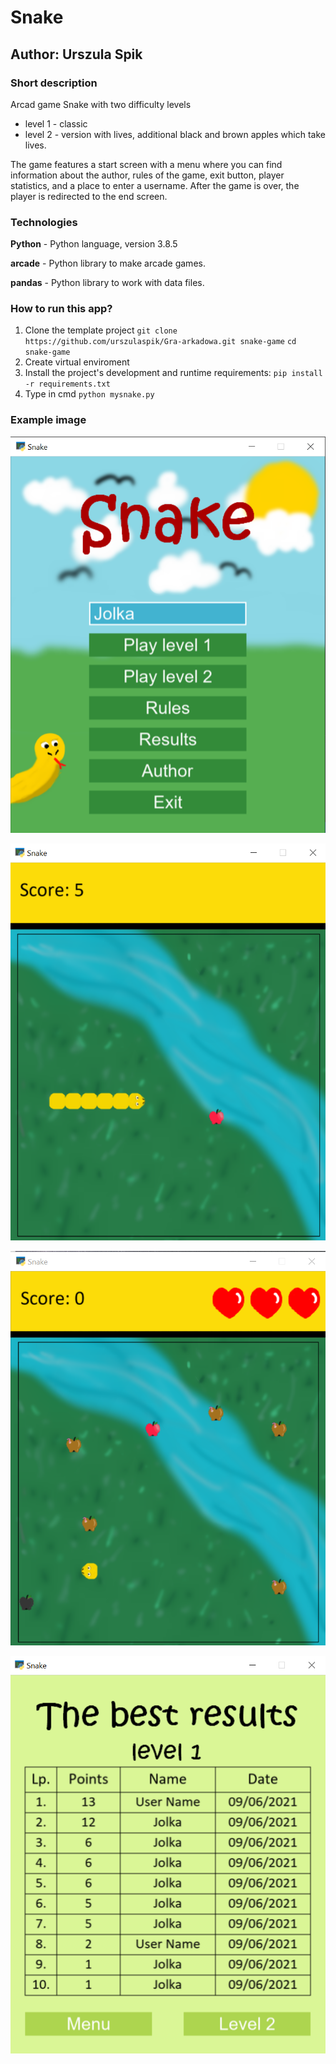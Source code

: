 # Snake
## Author: Urszula Spik

### Short description
Arcad game Snake with two difficulty levels
* level 1 - classic
* level 2 - version with lives, additional black and brown apples which take lives.

The game features a start screen with a menu where you can find information about the author, rules of the game, exit button, player statistics, and a place to enter a username.
After the game is over, the player is redirected to the end screen.



### Technologies
**Python** - Python language, version 3.8.5

**arcade** - Python library to make arcade games.

**pandas** - Python library to work with data files.

### How to run this app?
1. Clone the template project
`git clone  https://github.com/urszulaspik/Gra-arkadowa.git snake-game`
`cd snake-game `
2. Create virtual enviroment
3. Install the project's development and runtime requirements:
`pip install -r requirements.txt`
4. Type in cmd `python mysnake.py`

### Example image

![menu](example/menu.png)

![level1](example/level1.png)

![level2](example/level2.png)

![result](example/result.png)